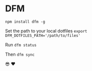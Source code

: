 DFM
===

`npm install dfm -g`

Set the path to your local dotfiles
`export DFM_DOTFILES_PATH='/path/to/files'`

Run `dfm status`

Then `dfm sync`


😎 ❤️
